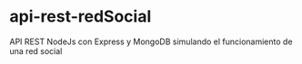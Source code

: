 # api-rest-redSocial
API REST NodeJs con Express y MongoDB simulando el funcionamiento de una red social
